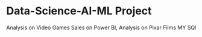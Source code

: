 # Data-Science-AI-ML Project
Analysis on Video Games Sales on Power BI,
Analysis on Pixar Films MY SQl
